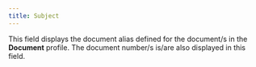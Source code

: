 ```yaml
---
title: Subject
---
```



This field displays the document alias defined for the document/s in  the **Document** profile. The document  number/s is/are also displayed in this field.
